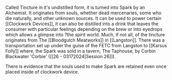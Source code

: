 Called Tincture in it's undistilled form, it is turned into Spark by an Alchemist. It originates from souls, whether dead mercenaries, some who die naturally, and other unknown sources. It can be used to power certain [[Clockwork Devices]], it can also be distilled into a drink that leaves the consumer with particular feelings depending on the brew or into eyedrops which allows a glimpse into ?the spirit world. Much, if not all, of the tincture originates from The [[Bloodgulch Meatworks]] in [[Langston]]. There was a transportation set up under the guise of the FETC from Langston to [[Karsus Folly]] where, the Spark was sold in a tavern, The Taphouse, by Corbin Blackwater 'Corbie' ([[26 - 03172024|Session 26]]).

There is evidence that the souls used to make Spark are retained even once placed inside of clockwork device.